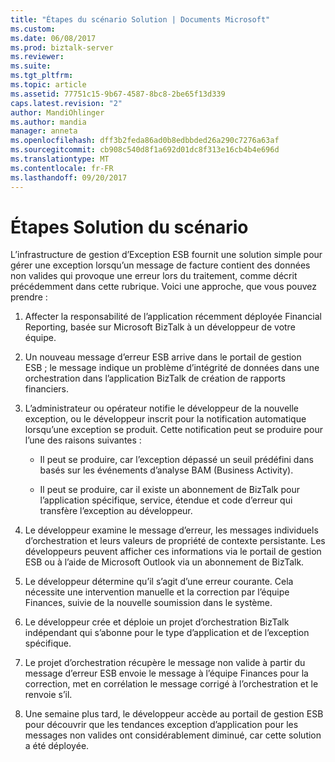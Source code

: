 ```yaml
---
title: "Étapes du scénario Solution | Documents Microsoft"
ms.custom: 
ms.date: 06/08/2017
ms.prod: biztalk-server
ms.reviewer: 
ms.suite: 
ms.tgt_pltfrm: 
ms.topic: article
ms.assetid: 77751c15-9b67-4587-8bc8-2be65f13d339
caps.latest.revision: "2"
author: MandiOhlinger
ms.author: mandia
manager: anneta
ms.openlocfilehash: dff3b2feda86ad0b8edbbded26a290c7276a63af
ms.sourcegitcommit: cb908c540d8f1a692d01dc8f313e16cb4b4e696d
ms.translationtype: MT
ms.contentlocale: fr-FR
ms.lasthandoff: 09/20/2017
---
```

# <a name="scenario-solution-steps"></a>Étapes Solution du scénario
L’infrastructure de gestion d’Exception ESB fournit une solution simple pour gérer une exception lorsqu’un message de facture contient des données non valides qui provoque une erreur lors du traitement, comme décrit précédemment dans cette rubrique. Voici une approche, que vous pouvez prendre :  
  
1.  Affecter la responsabilité de l’application récemment déployée Financial Reporting, basée sur Microsoft BizTalk à un développeur de votre équipe.  
  
2.  Un nouveau message d’erreur ESB arrive dans le portail de gestion ESB ; le message indique un problème d’intégrité de données dans une orchestration dans l’application BizTalk de création de rapports financiers.  
  
3.  L’administrateur ou opérateur notifie le développeur de la nouvelle exception, ou le développeur inscrit pour la notification automatique lorsqu’une exception se produit. Cette notification peut se produire pour l’une des raisons suivantes :  
  
    -   Il peut se produire, car l’exception dépassé un seuil prédéfini dans basés sur les événements d’analyse BAM (Business Activity).  
  
    -   Il peut se produire, car il existe un abonnement de BizTalk pour l’application spécifique, service, étendue et code d’erreur qui transfère l’exception au développeur.  
  
4.  Le développeur examine le message d’erreur, les messages individuels d’orchestration et leurs valeurs de propriété de contexte persistante. Les développeurs peuvent afficher ces informations via le portail de gestion ESB ou à l’aide de Microsoft Outlook via un abonnement de BizTalk.  
  
5.  Le développeur détermine qu’il s’agit d’une erreur courante. Cela nécessite une intervention manuelle et la correction par l’équipe Finances, suivie de la nouvelle soumission dans le système.  
  
6.  Le développeur crée et déploie un projet d’orchestration BizTalk indépendant qui s’abonne pour le type d’application et de l’exception spécifique.  
  
7.  Le projet d’orchestration récupère le message non valide à partir du message d’erreur ESB envoie le message à l’équipe Finances pour la correction, met en corrélation le message corrigé à l’orchestration et le renvoie s’il.  
  
8.  Une semaine plus tard, le développeur accède au portail de gestion ESB pour découvrir que les tendances exception d’application pour les messages non valides ont considérablement diminué, car cette solution a été déployée.